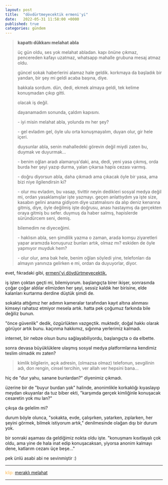 ```yaml
---
layout: post
title:  "dövdürtmeyecektik ermeni'yi"
date:   2022-05-31 11:58:00 +0000
published: true
categories: gündem
---
```

> **kapattı dükkanı melahat abla**
>
> üç gün oldu, ses yok melahat abladan. kapı önüne çıkmaz, pencereden kafayı uzatmaz, whatsapp mahalle grubuna mesaj atmaz oldu.
> 
> güncel sokak haberlerini alamaz hale geldik. korkmaya da başladık bir yandan, bir şey mi geldi acaba başına, diye.
> 
> bakkala sordum. dün, dedi, ekmek almaya geldi, tek kelime konuşmadan çıkıp gitti.
> 
> olacak iş değil.
> 
> dayanamadım sonunda, çaldım kapısını.
> 
> \- iyi misin melahat abla, yolunda mı her şey?
> 
> \- gel evladım gel, öyle ulu orta konuşmayalım, duyan olur, gir hele içeri.
> 
> duysunlar abla, senin mahalledeki görevin değil miydi zaten bu, duymak ve duyurmak...
> 
> \- benim oğlan aradı alamanya'daki, ana, dedi, yeni yasa çıkmış, orda burda her şeyi yazıp durma, yalan çıkarsa hapis cezası varmış.
> 
> \- doğru diyorsun abla, daha çıkmadı ama çıkacak öyle bir yasa, ama bizi niye ilgilendirsin ki?
> 
> \- olur mu evladım, bu vasap, tivittir neyin dedikleri sosyal medya değil mi, ordan yasaklamışlar işte yazmayı. geçen anlattıydım ya işte size, kasabın gelini anama gidiyom diye uzatmalısını da alıp deniz kenarına gitmiş, diye, öyle değilmiş işte doğrusu, anası hastaymış da gerçekten oraya gitmiş bu sefer. duymuş da haber salmış, hapislerde süründürcem seni, demiş.
> 
> bilemedim ne diyeceğimi.
> 
> \- haklısın abla, sen şimdilik yazma o zaman, arada komşu ziyaretleri yapar aramızda konuşuruz bunları artık, olmaz mı? eskiden de öyle yapmıyor muyduk hem?
> 
> \- olur olur, ama bak hele, benim oğlan söyledi yine, telefonları da almayın yanınıza gelirken e mi, ordan da duyuyorlar, diyor.

evet, fıkradaki gibi, [ermeni'yi dövdürtmeyecektik.](https://www.youtube.com/watch?v=RrSkv6y_A8E)

iş işten çoktan geçti mi, bilemiyorum. başlangıçta birer ikişer, sonrasında çoğar çoğar aldılar elimizden her şeyi, sessiz kaldık her birisine, elde kalanları kurtarma derdine düştük şimdi de.

sokakta attığımız her adımın kameralar tarafından kayıt altına alınması kimseyi rahatsız etmiyor mesela artık. hatta pek çoğumuz farkında bile değiliz bunun.

"önce güvenlik" dedik, özgürlükten vazgeçtik. muktedir, doğal hakkı olarak görüyor artık bunu. kaçınma hakkımız, sığınma yerlerimiz kalmadı.

internet, bir nebze olsun bunu sağlayabiliyordu, başlangıçta o da elbette.

sonra devasa büyüklüklere ulaşmış sosyal medya platformlarına kendimiz teslim olmadık mı zaten?
> kimlik bilgilerin, açık adresin, (olmazsa olmaz) telefonun, sevgilinin adı, don rengin, cinsel tercihin, ver allah ver hepsini bana...

hiç de "dur yahu, sanane bunlardan?" diyenimiz çıkmadı.

üzerine bir de "buyur burdan yak" halinde, anonimlikle korkaklığı kıyaslayıp meydan okuyanlar da tuz biber ekti, "karşımda gerçek kimliğinle konuşacak cesaretin yok mu lan?"

çıkışa da gelelim mi?

durum böyle olunca, "sokakta, evde, çalışırken, yatarken, zıplarken, her şeyini görmek, bilmek istiyorum artık," denilmesinde olağan dışı bir durum yok.

bir sonraki aşaması da geldiğimiz nokta oldu işte. "konuşmanı kısıtlayalı çok oldu, ama yine de hala inat edip konuşacaksan, yiyorsa anonim kalmayı dene, katlarım cezanı üçe beşe..."

pek ünlü asabi abi ne sevinmiştir :)






---
<span style="color:#ffb84d">klip:</span> [meraklı melahat](https://www.youtube.com/watch?v=dj6vvbVQghw)

---
